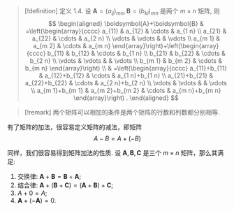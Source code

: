 > [!definition] 定义 1.4. 
> 设 $\boldsymbol{A}=\left(a_{i j}\right)_{m n}, \boldsymbol{B}=\left(b_{k l}\right)_{m n}$ 是两个 $m \times n$ 矩阵, 则
> $$
> \begin{aligned}
> \boldsymbol{A}+\boldsymbol{B} & =\left(\begin{array}{cccc}
> a_{11} & a_{12} & \cdots & a_{1 n} \\
> a_{21} & a_{22} & \cdots & a_{2 n} \\
> \vdots & \vdots & & \vdots \\
> a_{m 1} & a_{m 2} & \cdots & a_{m n}
> \end{array}\right)+\left(\begin{array}{cccc}
> b_{11} & b_{12} & \cdots & b_{1 n} \\
> b_{21} & b_{22} & \cdots & b_{2 n} \\
> \vdots & \vdots & & \vdots \\
> b_{m 1} & b_{m 2} & \cdots & b_{m n}
> \end{array}\right) \\
> & =\left(\begin{array}{cccc}
> a_{11}+b_{11} & a_{12}+b_{12} & \cdots & a_{1 n}+b_{1 n} \\
> a_{21}+b_{21} & a_{22}+b_{22} & \cdots & a_{2 n}+b_{2 n} \\
> \vdots & \vdots & & \vdots \\
> a_{m 1}+b_{m 1} & a_{m 2}+b_{m 2} & \cdots & a_{m n}+b_{m n}
> \end{array}\right) .
> \end{aligned}
> $$

> [!remark]
> 两个矩阵可以相加的条件是两个矩阵的行数和列数都分别相等.

有了矩阵的加法，很容易定义矩阵的减法，即矩阵
$$
A-B=A+(-B)
$$

同样，我们很容易得到矩阵加法的性质. 
设 $\boldsymbol{A}, \boldsymbol{B}, \boldsymbol{C}$ 是三个 $m \times n$ 矩阵，那么其满足:
1. 交换律: $\boldsymbol{A}+\boldsymbol{B}=\boldsymbol{B}+\boldsymbol{A}$;
2. 结合律: $\boldsymbol{A}+(\boldsymbol{B}+\boldsymbol{C})=(\boldsymbol{A}+\boldsymbol{B})+\boldsymbol{C}$;
3. $A+0=A$;
4. $\boldsymbol{A}+(-\boldsymbol{A})=0$.